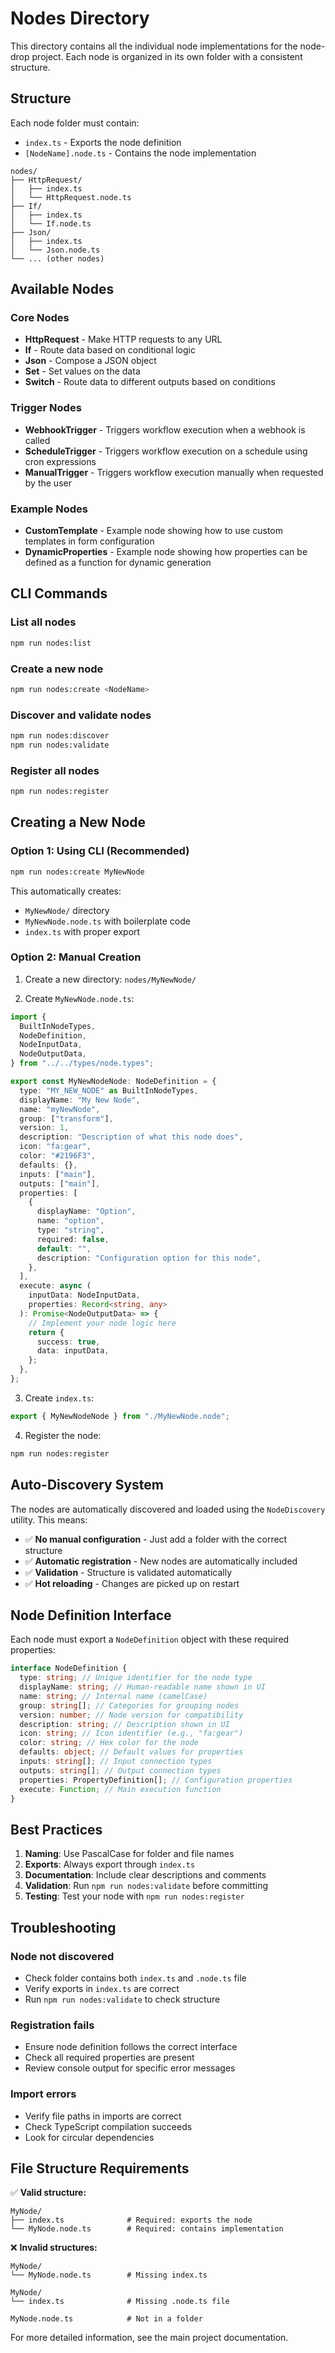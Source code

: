 # Nodes Directory

This directory contains all the individual node implementations for the node-drop project. Each node is organized in its own folder with a consistent structure.

## Structure

Each node folder must contain:

- `index.ts` - Exports the node definition
- `[NodeName].node.ts` - Contains the node implementation

```
nodes/
├── HttpRequest/
│   ├── index.ts
│   └── HttpRequest.node.ts
├── If/
│   ├── index.ts
│   └── If.node.ts
├── Json/
│   ├── index.ts
│   └── Json.node.ts
└── ... (other nodes)
```

## Available Nodes

### Core Nodes

- **HttpRequest** - Make HTTP requests to any URL
- **If** - Route data based on conditional logic
- **Json** - Compose a JSON object
- **Set** - Set values on the data
- **Switch** - Route data to different outputs based on conditions

### Trigger Nodes

- **WebhookTrigger** - Triggers workflow execution when a webhook is called
- **ScheduleTrigger** - Triggers workflow execution on a schedule using cron expressions
- **ManualTrigger** - Triggers workflow execution manually when requested by the user

### Example Nodes

- **CustomTemplate** - Example node showing how to use custom templates in form configuration
- **DynamicProperties** - Example node showing how properties can be defined as a function for dynamic generation

## CLI Commands

### List all nodes

```bash
npm run nodes:list
```

### Create a new node

```bash
npm run nodes:create <NodeName>
```

### Discover and validate nodes

```bash
npm run nodes:discover
npm run nodes:validate
```

### Register all nodes

```bash
npm run nodes:register
```

## Creating a New Node

### Option 1: Using CLI (Recommended)

```bash
npm run nodes:create MyNewNode
```

This automatically creates:

- `MyNewNode/` directory
- `MyNewNode.node.ts` with boilerplate code
- `index.ts` with proper export

### Option 2: Manual Creation

1. Create a new directory: `nodes/MyNewNode/`

2. Create `MyNewNode.node.ts`:

```typescript
import {
  BuiltInNodeTypes,
  NodeDefinition,
  NodeInputData,
  NodeOutputData,
} from "../../types/node.types";

export const MyNewNodeNode: NodeDefinition = {
  type: "MY_NEW_NODE" as BuiltInNodeTypes,
  displayName: "My New Node",
  name: "myNewNode",
  group: ["transform"],
  version: 1,
  description: "Description of what this node does",
  icon: "fa:gear",
  color: "#2196F3",
  defaults: {},
  inputs: ["main"],
  outputs: ["main"],
  properties: [
    {
      displayName: "Option",
      name: "option",
      type: "string",
      required: false,
      default: "",
      description: "Configuration option for this node",
    },
  ],
  execute: async (
    inputData: NodeInputData,
    properties: Record<string, any>
  ): Promise<NodeOutputData> => {
    // Implement your node logic here
    return {
      success: true,
      data: inputData,
    };
  },
};
```

3. Create `index.ts`:

```typescript
export { MyNewNodeNode } from "./MyNewNode.node";
```

4. Register the node:

```bash
npm run nodes:register
```

## Auto-Discovery System

The nodes are automatically discovered and loaded using the `NodeDiscovery` utility. This means:

- ✅ **No manual configuration** - Just add a folder with the correct structure
- ✅ **Automatic registration** - New nodes are automatically included
- ✅ **Validation** - Structure is validated automatically
- ✅ **Hot reloading** - Changes are picked up on restart

## Node Definition Interface

Each node must export a `NodeDefinition` object with these required properties:

```typescript
interface NodeDefinition {
  type: string; // Unique identifier for the node type
  displayName: string; // Human-readable name shown in UI
  name: string; // Internal name (camelCase)
  group: string[]; // Categories for grouping nodes
  version: number; // Node version for compatibility
  description: string; // Description shown in UI
  icon: string; // Icon identifier (e.g., "fa:gear")
  color: string; // Hex color for the node
  defaults: object; // Default values for properties
  inputs: string[]; // Input connection types
  outputs: string[]; // Output connection types
  properties: PropertyDefinition[]; // Configuration properties
  execute: Function; // Main execution function
}
```

## Best Practices

1. **Naming**: Use PascalCase for folder and file names
2. **Exports**: Always export through `index.ts`
3. **Documentation**: Include clear descriptions and comments
4. **Validation**: Run `npm run nodes:validate` before committing
5. **Testing**: Test your node with `npm run nodes:register`

## Troubleshooting

### Node not discovered

- Check folder contains both `index.ts` and `.node.ts` file
- Verify exports in `index.ts` are correct
- Run `npm run nodes:validate` to check structure

### Registration fails

- Ensure node definition follows the correct interface
- Check all required properties are present
- Review console output for specific error messages

### Import errors

- Verify file paths in imports are correct
- Check TypeScript compilation succeeds
- Look for circular dependencies

## File Structure Requirements

✅ **Valid structure:**

```
MyNode/
├── index.ts              # Required: exports the node
└── MyNode.node.ts        # Required: contains implementation
```

❌ **Invalid structures:**

```
MyNode/
└── MyNode.node.ts        # Missing index.ts

MyNode/
└── index.ts              # Missing .node.ts file

MyNode.node.ts            # Not in a folder
```

For more detailed information, see the main project documentation.
